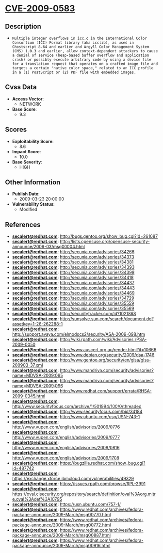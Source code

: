 
# [CVE-2009-0583](https://cve.mitre.org/cgi-bin/cvename.cgi?name=CVE-2009-0583)

## Description

- `Multiple integer overflows in icc.c in the International Color Consortium (ICC) Format library (aka icclib), as used in Ghostscript 8.64 and earlier and Argyll Color Management System (CMS) 1.0.3 and earlier, allow context-dependent attackers to cause a denial of service (heap-based buffer overflow and application crash) or possibly execute arbitrary code by using a device file for a translation request that operates on a crafted image file and targets a certain "native color space," related to an ICC profile in a (1) PostScript or (2) PDF file with embedded images.`

## Cvss Data

- **Access Vector**:
  - NETWORK
- **Base Score**:
  - 9.3

## Scores

- **Exploitability Score**:
  - 8.6
- **Impact Score**:
  - 10.0
- **Base Severity**:
  - HIGH

## Other Information

- **Publish Date**:
  - 2009-03-23 20:00:00
- **Vulnerability Status**:
  - Modified

## References

- **secalert@redhat.com**: http://bugs.gentoo.org/show_bug.cgi?id=261087
- **secalert@redhat.com**: http://lists.opensuse.org/opensuse-security-announce/2009-03/msg00004.html
- **secalert@redhat.com**: http://secunia.com/advisories/34266
- **secalert@redhat.com**: http://secunia.com/advisories/34373
- **secalert@redhat.com**: http://secunia.com/advisories/34381
- **secalert@redhat.com**: http://secunia.com/advisories/34393
- **secalert@redhat.com**: http://secunia.com/advisories/34398
- **secalert@redhat.com**: http://secunia.com/advisories/34418
- **secalert@redhat.com**: http://secunia.com/advisories/34437
- **secalert@redhat.com**: http://secunia.com/advisories/34443
- **secalert@redhat.com**: http://secunia.com/advisories/34469
- **secalert@redhat.com**: http://secunia.com/advisories/34729
- **secalert@redhat.com**: http://secunia.com/advisories/35559
- **secalert@redhat.com**: http://secunia.com/advisories/35569
- **secalert@redhat.com**: http://securitytracker.com/id?1021868
- **secalert@redhat.com**: http://sunsolve.sun.com/search/document.do?assetkey=1-26-262288-1
- **secalert@redhat.com**: http://support.avaya.com/elmodocs2/security/ASA-2009-098.htm
- **secalert@redhat.com**: http://wiki.rpath.com/wiki/Advisories:rPSA-2009-0050
- **secalert@redhat.com**: http://www.auscert.org.au/render.html?it=10666
- **secalert@redhat.com**: http://www.debian.org/security/2009/dsa-1746
- **secalert@redhat.com**: http://www.gentoo.org/security/en/glsa/glsa-200903-37.xml
- **secalert@redhat.com**: http://www.mandriva.com/security/advisories?name=MDVSA-2009:095
- **secalert@redhat.com**: http://www.mandriva.com/security/advisories?name=MDVSA-2009:096
- **secalert@redhat.com**: http://www.redhat.com/support/errata/RHSA-2009-0345.html
- **secalert@redhat.com**: http://www.securityfocus.com/archive/1/501994/100/0/threaded
- **secalert@redhat.com**: http://www.securityfocus.com/bid/34184
- **secalert@redhat.com**: http://www.ubuntu.com/usn/USN-743-1
- **secalert@redhat.com**: http://www.vupen.com/english/advisories/2009/0776
- **secalert@redhat.com**: http://www.vupen.com/english/advisories/2009/0777
- **secalert@redhat.com**: http://www.vupen.com/english/advisories/2009/0816
- **secalert@redhat.com**: http://www.vupen.com/english/advisories/2009/1708
- **secalert@redhat.com**: https://bugzilla.redhat.com/show_bug.cgi?id=487742
- **secalert@redhat.com**: https://exchange.xforce.ibmcloud.com/vulnerabilities/49329
- **secalert@redhat.com**: https://issues.rpath.com/browse/RPL-2991
- **secalert@redhat.com**: https://oval.cisecurity.org/repository/search/definition/oval%3Aorg.mitre.oval%3Adef%3A10795
- **secalert@redhat.com**: https://usn.ubuntu.com/757-1/
- **secalert@redhat.com**: https://www.redhat.com/archives/fedora-package-announce/2009-March/msg00770.html
- **secalert@redhat.com**: https://www.redhat.com/archives/fedora-package-announce/2009-March/msg00772.html
- **secalert@redhat.com**: https://www.redhat.com/archives/fedora-package-announce/2009-March/msg00887.html
- **secalert@redhat.com**: https://www.redhat.com/archives/fedora-package-announce/2009-March/msg00916.html
